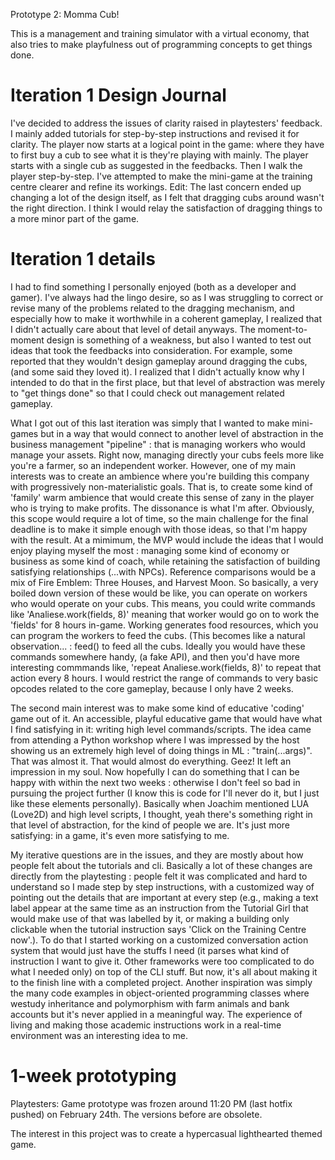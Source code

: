Prototype 2: Momma Cub!

This is a management and training simulator with a virtual economy, that also tries to make playfulness out of programming concepts to get things done.

# Iteration 1 Design Journal

I've decided to address the issues of clarity raised in playtesters' feedback.
I mainly added tutorials for step-by-step instructions and revised it for clarity.
The player now starts at a logical point in the game: where they have to first buy a cub to see what it is they're playing with mainly.
The player starts with a single cub as suggested in the feedbacks. Then I walk the player step-by-step.
I've attempted to make the mini-game at the training centre clearer and refine its workings. Edit: The last concern ended up changing a lot of the design itself, as I felt that dragging cubs around wasn't the right direction. I think I would relay the satisfaction of dragging things to a more minor part of the game.

# Iteration 1 details

I had to find something I personally enjoyed (both as a developer and gamer). I've always had the lingo desire, so as I was struggling to correct or revise many of the problems related to the dragging mechanism, and especially how to make it worthwhile in a coherent gameplay, I realized that I didn't actually care about that level of detail anyways. The moment-to-moment design is something of a weakness, but also I wanted to test out ideas that took the feedbacks into consideration. For example, some reported that they wouldn't design gameplay around dragging the cubs, (and some said they loved it). I realized that I didn't actually know why I intended to do that in the first place, but that level of abstraction was merely to "get things done" so that I could check out management related gameplay. 

What I got out of this last iteration was simply that I wanted to make mini-games but in a way that would connect to another level of abstraction in the business management "pipeline" : that is managing workers who would manage your assets. Right now, managing directly your cubs feels more like you're a farmer, so an independent worker. However, one of my main interests was to create an ambience where you're building this company with progressively non-materialistic goals. That is, to create some kind of 'family' warm ambience that would create this sense of zany in the player who is trying to make profits. The dissonance is what I'm after. Obviously, this scope would require a lot of time, so the main challenge for the final deadline is to make it simple enough with those ideas, so that I'm happy with the result. At a mimimum, the MVP would include the ideas that I would enjoy playing myself the most : managing some kind of economy or business as some kind of coach, while retaining the satisfaction of building satisfying relationships (...with NPCs). Reference comparisons would be a mix of Fire Emblem: Three Houses, and Harvest Moon. So basically, a very boiled down version of these would be like, you can operate on workers who would operate on your cubs. This means, you could write commands like 'Analiese.work(fields, 8)' meaning that worker would go on to work the 'fields' for 8 hours in-game. Working generates food resources, which you can program the workers to feed the cubs. (This becomes like a natural observation... : feed() to feed all the cubs. Ideally you would have these commands somewhere handy, (a fake API), and then you'd have more interesting commmands like, 'repeat Analiese.work(fields, 8)' to repeat that action every 8 hours. I would restrict the range of commands to very basic opcodes related to the core gameplay, because I only have 2 weeks.

The second main interest was to make some kind of educative 'coding' game out of it. An accessible, playful educative game that would have what I find satisfying in it: writing high level commands/scripts. The idea came from attending a Python workshop where I was impressed by the host showing us an extremely high level of doing things in ML : "train(...args)". That was almost it. That would almost do everything. Geez! It left an impression in my soul. Now hopefully I can do something that I can be happy with within the next two weeks : otherwise I don't feel so bad in pursuing the project further (I know this is code for I'll never do it, but I just like these elements personally). Basically when Joachim mentioned LUA (Love2D) and high level scripts, I thought, yeah there's something right in that level of abstraction, for the kind of people we are. It's just more satisfying: in a game, it's even more satisfying to me.

My iterative questions are in the issues, and they are mostly about how people felt about the tutorials and cli. Basically a lot of these changes are directly from the playtesting : people felt it was complicated and hard to understand so I made step by step instructions, with a customized way of pointing out the details that are important at every step (e.g., making a text label appear at the same time as an instruction from the Tutorial Girl that would make use of that was labelled by it, or making a building only clickable when the tutorial instruction says 'Click on the Training Centre now'.). To do that I started working on a customized conversation action system that would just have the stuffs I need (it parses what kind of instruction I want to give it. Other frameworks were too complicated to do what I needed only) on top of the CLI stuff. But now, it's all about making it to the finish line with a completed project. Another inspiration was simply the many code examples in object-oriented programming classes where westudy inheritance and polymorphism with farm animals and bank accounts but it's never applied in a meaningful way. The experience of living and making those academic instructions work in a real-time environment was an interesting idea to me.

# 1-week prototyping

Playtesters: Game prototype was frozen around 11:20 PM (last hotfix pushed) on February 24th. The versions before are obsolete.

The interest in this project was to create a hypercasual lighthearted themed game.
